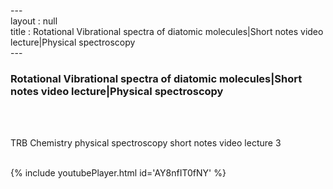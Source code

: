 ---<br>layout : null<br>title : Rotational Vibrational spectra of diatomic molecules|Short notes video lecture|Physical spectroscopy<br>---<br><h3>Rotational Vibrational spectra of diatomic molecules|Short notes video lecture|Physical spectroscopy</h3><br><br><p>TRB Chemistry physical spectroscopy short notes video lecture 3</p><br>{% include youtubePlayer.html id='AY8nfIT0fNY' %}<br>